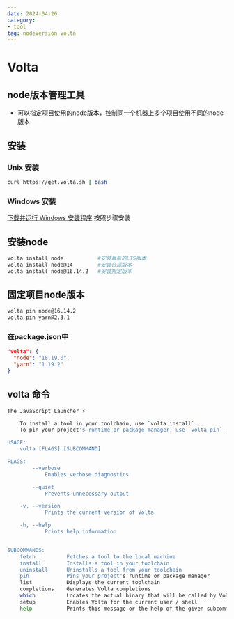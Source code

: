 ```yaml
---
date: 2024-04-26
category:
- tool
tag: nodeVersion volta
---
```


# Volta

## node版本管理工具

- 可以指定项目使用的node版本，控制同一个机器上多个项目使用不同的node版本

## 安装

### Unix 安装

```bash
curl https://get.volta.sh | bash
```

### Windows 安装

[下载并运行 Windows 安装程序](https://github.com/volta-cli/volta/releases/download/v1.1.1/volta-1.1.1-windows-x86_64.msi) 按照步骤安装

## 安装node

```bash
volta install node           #安装最新的LTS版本
volta install node@14        #安装合适版本
volta install node@16.14.2   #安装指定版本
```

## 固定项目node版本

```bash
volta pin node@16.14.2
volta pin yarn@2.3.1
```

### 在package.json中

```json
"volta": {
  "node": "18.19.0",
  "yarn": "1.19.2"
}
```

## volta 命令

```bash
The JavaScript Launcher ⚡

    To install a tool in your toolchain, use `volta install`.
    To pin your project's runtime or package manager, use `volta pin`.

USAGE:
    volta [FLAGS] [SUBCOMMAND]

FLAGS:
        --verbose    
            Enables verbose diagnostics

        --quiet      
            Prevents unnecessary output

    -v, --version    
            Prints the current version of Volta

    -h, --help       
            Prints help information


SUBCOMMANDS:
    fetch          Fetches a tool to the local machine
    install        Installs a tool in your toolchain
    uninstall      Uninstalls a tool from your toolchain
    pin            Pins your project's runtime or package manager
    list           Displays the current toolchain
    completions    Generates Volta completions
    which          Locates the actual binary that will be called by Volta
    setup          Enables Volta for the current user / shell
    help           Prints this message or the help of the given subcommand(s)
```
